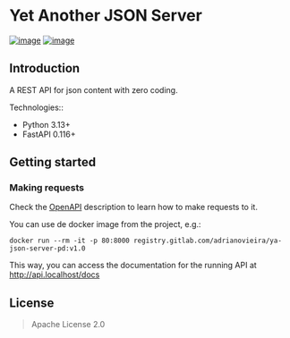 # Yet Another JSON Server

[![image](https://gitlab.com/adrianovieira/ya-json-server-pd/badges/main/pipeline.svg)](https://gitlab.com/adrianovieira/ya-json-server-pd/-/pipelines)
[![image](https://gitlab.com/adrianovieira/ya-json-server-pd/badges/main/coverage.svg?job=job::tests::api&key_text=coverage)](https://gitlab.com/adrianovieira/ya-json-server-pd/-/jobs/artifacts/main/browse?job=job::tests::api)

## Introduction

A REST API for json content with zero coding.

Technologies::
* Python 3.13+
* FastAPI 0.116+

## Getting started

### Making requests

Check the [OpenAPI](https://gitlab.com/adrianovieira/ya-json-server-pd/-/blob/main/docs/openapi.json) description to learn how to make requests
to it.

You can use de docker image from the project, e.g.:

```shell
docker run --rm -it -p 80:8000 registry.gitlab.com/adrianovieira/ya-json-server-pd:v1.0
```

This way, you can access the documentation for the running API at
http://api.localhost/docs

## License

> Apache License 2.0